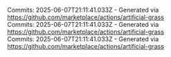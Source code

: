 Commits: 2025-06-07T21:11:41.033Z - Generated via https://github.com/marketplace/actions/artificial-grass
<br>
Commits: 2025-06-07T21:11:41.033Z - Generated via https://github.com/marketplace/actions/artificial-grass
<br>
Commits: 2025-06-07T21:11:41.033Z - Generated via https://github.com/marketplace/actions/artificial-grass
<br>
